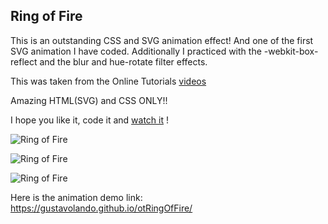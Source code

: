 ## Ring of Fire

This is an outstanding CSS and SVG animation effect!  And one of the first SVG animation I have coded.  Additionally I practiced with the -webkit-box-reflect and the blur and hue-rotate filter effects.

This was taken from the Online Tutorials [videos](https://www.youtube.com/watch?v=avo71iW9mI4)

Amazing HTML(SVG) and CSS ONLY!!

I hope you like it, code it and [watch it](https://gustavolando.github.io/otRingOfFire/) !

![Ring of Fire](https://gustavolando.github.io/otRingOfFire/Ring%20of%20Fire%201.png)

![Ring of Fire](https://gustavolando.github.io/otRingOfFire/Ring%20of%20Fire%202.png)

![Ring of Fire](https://gustavolando.github.io/otRingOfFire/Ring%20of%20Fire%203.png)

Here is the animation demo link:  https://gustavolando.github.io/otRingOfFire/
